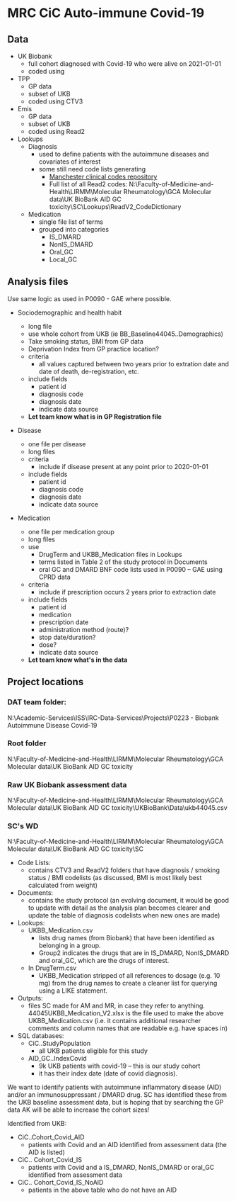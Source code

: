 # MRC CiC Auto-immune Covid-19

## Data
- UK Biobank
	- full cohort diagnosed with Covid-19 who were alive on 2021-01-01
	- coded using  
- TPP
	- GP data
	- subset of UKB
	- coded using CTV3
- Emis
	- GP data
	- subset of UKB
	- coded using Read2
- Lookups
	- Diagnosis
		- used to define patients with the autoimmune diseases and covariates of interest
		- some still need code lists generating
			- [Manchester clinical codes repository](https://clinicalcodes.rss.mhs.man.ac.uk/)
			- Full list of all Read2 codes: N:\Faculty-of-Medicine-and-Health\LIRMM\Molecular Rheumatology\GCA Molecular data\UK BioBank AID GC toxicity\SC\Lookups\ReadV2_CodeDictionary
	- Medication 
		- single file list of terms
		- grouped into categories
			- IS_DMARD
			- NonIS_DMARD
			- Oral_GC
			- Local_GC

## Analysis files
Use same logic as used in P0090 - GAE where possible.

- Sociodemographic and health habit 
	- long file
	- use whole cohort from UKB (ie BB_Baseline44045..Demographics)
	- Take smoking status, BMI from GP data
	- Deprivation Index from GP practice location?
	- criteria
		- all values captured between two years prior to extration date and date of death, de-registration, etc.
	- include fields 
		- patient id
		- diagnosis code
		- diagnosis date
		- indicate data source
	- **Let team know what is in GP Registration file**
	
- Disease
	- one file per disease
	- long files
	- criteria
		- include if disease present at any point prior to 2020-01-01
	- include fields 
		- patient id
		- diagnosis code
		- diagnosis date
		- indicate data source

- Medication
	- one file per medication group
	- long files
	- use 
		- DrugTerm and UKBB_Medication files in Lookups
		- terms listed in Table 2 of the study protocol in Documents
		- oral GC and DMARD BNF code lists used in P0090 – GAE using CPRD data
	- criteria 
		- include if prescription occurs 2 years prior to extraction date
	- include fields 
		- patient id
		- medication
		- prescription date
		- administration method (route)?
		- stop date/duration?
		- dose?
		- indicate data source
	- **Let team know what's in the data**

## Project locations

### DAT team folder:
N:\Academic-Services\ISS\IRC-Data-Services\Projects\P0223 - Biobank Autoimmune Disease Covid-19

### Root folder
N:\Faculty-of-Medicine-and-Health\LIRMM\Molecular Rheumatology\GCA Molecular data\UK BioBank AID GC toxicity

### Raw UK Biobank assessment data
N:\Faculty-of-Medicine-and-Health\LIRMM\Molecular Rheumatology\GCA Molecular data\UK BioBank AID GC toxicity\UKBioBank\Data\ukb44045.csv

### SC's WD
N:\Faculty-of-Medicine-and-Health\LIRMM\Molecular Rheumatology\GCA Molecular data\UK BioBank AID GC toxicity\SC  
- Code Lists: 
	- contains CTV3 and ReadV2 folders that have diagnosis / smoking status / BMI codelists (as discussed, BMI is most likely best calculated from weight)  
- Documents: 
	- contains the study protocol (an evolving document, it would be good to update with detail as the analysis plan becomes clearer and update the table of diagnosis codelists when new ones are made)  
- Lookups:
	- UKBB_Medication.csv 
		- lists drug names (from Biobank) that have been identified as belonging in a group. 
		- Group2 indicates the drugs that are in IS_DMARD, NonIS_DMARD and oral_GC, which are the drugs of interest.
	- In DrugTerm.csv 
		- UKBB_Medication stripped of all references to dosage (e.g. 10 mg) from the drug names to create a cleaner list for querying using a LIKE statement.
- Outputs: 
	- files SC made for AM and MR, in case they refer to anything. 44045UKBB_Medication_V2.xlsx is the file used to make the above UKBB_Medication.csv (i.e. it contains additional researcher comments and column names that are readable e.g. have spaces in)
- SQL databases:
	- CiC..StudyPopulation 
		- all UKB patients eligible for this study
	- AID_GC..IndexCovid 
		- 9k UKB patients with covid-19
		– this is our study cohort
		- it has their index date (date of covid diagnosis).

We want to identify patients with autoimmune inflammatory disease (AID) and/or an immunosuppressant / DMARD drug. SC has identified these from the UKB baseline assessment data, but is hoping that by searching the GP data AK will be able to increase the cohort sizes!  

Identified from UKB: 
- CiC..Cohort_Covid_AID  
	- patients with Covid and an AID identified from assessment data (the AID is listed)
- CiC.. Cohort_Covid_IS  
	- patients with Covid and a IS_DMARD, NonIS_DMARD or oral_GC  identified from assessment data
- CiC.. Cohort_Covid_IS_NoAID  
	- patients in the above table who do not have an AID
